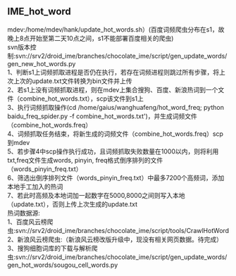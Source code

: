 ## IME_hot_word
mdev:/home/mdev/hank/update_hot_words.sh）(百度词频爬虫分布在s1，故晚上8点开始至第二天10点之间，s1不能部署百度相关的爬虫)    
	   svn版本控制:svn://srv2/droid_ime/branches/chocolate_ime/script/gen_update_words/gen_new_hot_words.py    
	   1、判断s1上词频抓取进程是否仍在执行，若存在词频进程则跳过所有步骤，将上次上次的update.txt文件转换为bin文件并上传    
	   2、若s1上没有词频抓取进程，则在mdev上集合搜狗、百度、新浪热词到一个文件（combine_hot_words.txt），scp该文件到s1上    
	   3、执行词频抓取操作(cd /home/gaius/wanghuafeng/hot_word_freq; python baidu_freq_spider.py -f     combine_hot_words.txt')，并生成词频文件（combine_hot_words.freq）    
	   4、词频抓取任务结束，将新生成的词频文件（combine_hot_words.freq）scp到mdev    
	   5、若步骤4中scp操作执行成功，且词频抓取失败数量在1000以内，则将利用txt,freq文件生成words, pinyin, freq格式倒序排列的文件（words_pinyin_freq.txt）    
	   6、筛选出倒序排列文件（words_pinyin_freq.txt）中最多7200个高频词，添加本地手工加入的热词     
	   7、若此时高频及本地词加一起数字在5000,8000之间则写入本地（update.txt），否则上传上次生成的update.txt    
	热词数据源:    
	1、百度风云榜爬虫:svn://srv2/droid_ime/branches/chocolate_ime/script/tools/CrawlHotWord    
	2、新浪风云榜爬虫:（新浪风云榜改版升级中，现没有相关网页数据。待完成）    
	3、搜狗细胞词库的下载与解析爬虫:svn://srv2/droid_ime/branches/chocolate_ime/script/gen_update_words/gen_hot_words/sougou_cell_words.py    

